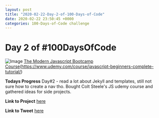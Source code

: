 ```yaml
---
layout: post
title: "2020-02-22-Day-2-of-100-Days-of-Code"
date: 2020-02-22 23:50:45 +0000
categories: 100-Days-of-Code challenge
---
```


# Day 2 of #100DaysOfCode
![Image](https://about.udemy.com/wp-content/uploads/2016/07/about-default.png)
[The Modern Javascript Bootcamp Course](2020)(https://www.udemy.com/course/javascript-beginners-complete-tutorial/)
<br/>

**Todays Progress**
Day#2 - read a lot about Jekyll and templates, still not sure how to create a nav tho. Bought Colt Steele's JS udemy course and gathered ideas for side projects.
<br/>

**Link to Project**
[here](https//prototowb.github.io)
<br/>

**Link to Tweet**
[here](https://twitter.com/prototowb/status/1231351298940903429)

